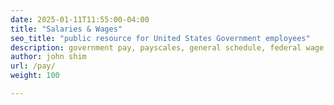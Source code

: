 ```yaml
---
date: 2025-01-11T11:55:00-04:00
title: "Salaries & Wages"
seo_title: "public resource for United States Government employees"
description: government pay, payscales, general schedule, federal wage system, senior executive service, pay calculator, per diem rates
author: john shim
url: /pay/
weight: 100

---
```


